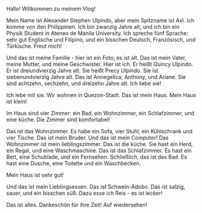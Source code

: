 Hallo! Willkommen zu meinem Vlog!

Mein Name ist Alexander Stephen Ulpindo, aber mein Spitzname ist Axl. Ich komme von den Philippinen. Ich bin zwanzig Jahre alt, und ich bin ein Physik Student in Ateneo de Manila University. Ich spreche fünf Sprache: sehr gut Englische und Filipino, und ein bisschen Deutsch, Französisch, und Türkische. Freut mich!

Und das ist meine Familie - hier ist ein Foto, es ist alt. Das ist mein Vater, meine Mutter, und meine Geschwister. Hier ist ich. Er heißt Quincy Ulpindo. Er ist dreiundvierzig Jahre alt. Sie heißt Precy Ulpindo. Sie ist siebenundvierzig Jahre alt. Das ist Annegelica, Anthony, und Ariane. Sie sind achtzehn, sechzehn, und dreizehn Jahre alt. Ich liebe sie!

Ich lebe mit sie. Wir wohnen in Quezon-Stadt. Das ist mein Haus. Mein Haus ist klein!

Im Haus sind vier Zimmer: ein Bad, ein Wohnzimmer, ein Schlafzimmer, und eine küche. Die Zimmer sind komfortabel!

Das ist das Wohnzimmer. Es habe ein Sofa, vier Stuhl, ein Kühlschrank und vier Tische. Das ist mein Bruder. Und das ist mein Computer! Das Wohnzimmer ist mein lieblingszimmer.
Das ist die küche. Sie hast ein Herd, ein Regal, und eine Waschmaschine.
Das ist das Schlafzimmer. Es hast ein Bett, eine Schublade, und ein Fernsehen.
Schließlich, das ist das Bad. Es hast eine Dusche, eine Toilette und ein Waschbecken.

Mein Haus ist sehr gut!

Und das ist mein Lieblingsessen. Das ist Schwein-Adobo. Das ist salzig, sauer, und ein bisschen süß. Dazu esse ich Reis - es ist lecker! 

Das ist alles. Dankeschön für ihre Zeit! Auf wiedersehen!

